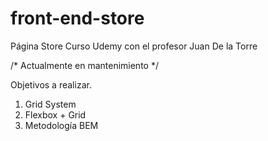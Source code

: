 # front-end-store
Página Store Curso Udemy con el profesor Juan De la Torre

/* Actualmente en mantenimiento */

Objetivos a realizar.

1. Grid System
2. Flexbox + Grid
3. Metodología BEM

